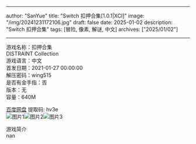 
---
author: "SanYue"
title: "Switch 扣押合集[1.0.1|XCI]"
image: "/img/20241231172106.jpg"
draft: false
date: 2025-01-02
description: "Switch 扣押合集"
tags: [冒险, 像素, 解谜, 中文]
archives: ["2025/01/02"]

---

游戏名称：扣押合集   
DISTRAINT Collection    
游戏语言：中文  
首发日期：2021-01-27 00:00:00  
解压密码：wing515  
是否有金手指：否  
版本：无   
容量：640M

[百度网盘](https://pan.baidu.com/s/1w15z6qi9MeOJlmQAxBl5GQ) 提取码: hv3e  
![图片1](/img/fe697a.jpg)![图片2](/img/38cbf5.jpg)![图片3](/img/53cccb.jpg)  

游戏简介  
nan
